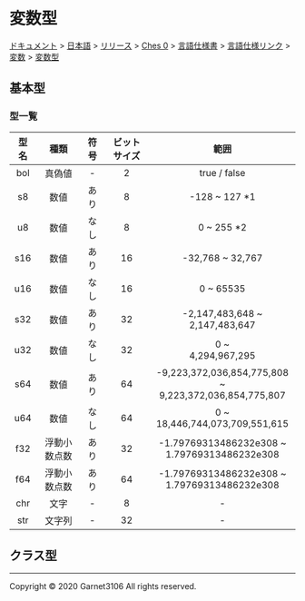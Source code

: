 # 変数型

[ドキュメント](../../../../../../../index.md) > [日本語](../../../../../../index.md) > [リリース](../../../../../index.md) > [Ches 0](../../../../index.md) > [言語仕様書](../../../index.md) > [言語仕様リンク](../../index.md) > [変数](../index.md) > [変数型](./index.md)

## 基本型

### 型一覧

|型名|種類|符号|ビットサイズ|範囲|
|:-:|:-:|:-:|:-:|:-:|
|bol|真偽値|-|2|true / false|
|s8|数値|あり|8|-128 ~ 127  \*1|
|u8|数値|なし|8|0 ~ 255  \*2|
|s16|数値|あり|16|-32,768 ~ 32,767|
|u16|数値|なし|16|0 ~ 65535|
|s32|数値|あり|32|-2,147,483,648 ~<br>2,147,483,647|
|u32|数値|なし|32|0 ~<br> 4,294,967,295|
|s64|数値|あり|64|-9,223,372,036,854,775,808 ~<br> 9,223,372,036,854,775,807|
|u64|数値|なし|64|0 ~<br> 18,446,744,073,709,551,615|
|f32|浮動小数点数|あり|32|-1.79769313486232e308 ~<br> 1.79769313486232e308|
|f64|浮動小数点数|あり|64|-1.79769313486232e308 ~<br> 1.79769313486232e308|
|chr|文字|-|8|-|
|str|文字列|-|32|-|

## クラス型

---

Copyright © 2020 Garnet3106 All rights reserved.
